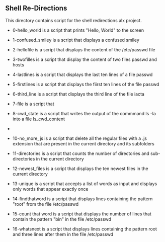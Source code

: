 ## Shell Re-Directions

This directory contains script for the shell redirections alx project.

- 0-hello_world is a script that prints "Hello, World" to the screen

- 1-confused_smiley is a script that displays a confused smiley 

- 2-hellofile is a script that displays the content of the /etc/passwd file

- 3-twofilles is a script that display the content of two files passwd and hosts

- 4-lastlines is a script that displays the last ten lines of a file passwd

- 5-firstlines is a script that displays the fiirst ten lines of the file passwd

- 6-third_line is a script that displays the third line of the file iacta

- 7-file is a script that 

- 8-cwd_state is a script that writes the output of the commmand ls -la into a file ls_cwd_content

-
- 10-no_more_js is a script that delete all the regular files with a .js extension that are present in the current directory and its subfolders

- 11-directories is a script that counts the number of directories and sub-directories in the current directory

- 12-newest_files is a script that displays the ten newest files in the current directory

- 13-unique is a script that accepts a list of words as input and displays only words that appear exactly once

- 14-findthatword is a script that displays lines containing the pattern "root" from the file /etc/passwd

- 15-count that word is a script that displays the number of lines that contain the pattern "bin" in the file /etc/passwd

- 16-whatsnext is a script that displays lines containing the pattern root and three lines after them in the file /etc/passwd

  
